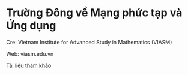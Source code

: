 # Trường Đông về Mạng phức tạp và Ứng dụng

Cre: Vietnam Institute for Advanced Study in Mathematics (VIASM)

Web: viasm.edu.vn

[Tài liệu tham khảo](https://drive.google.com/drive/folders/16hJJ7R12V6SDbFF1gLfr4RhGykFuXhTh)
